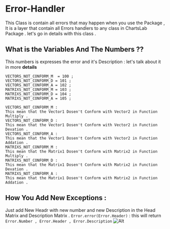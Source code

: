 # Error-Handler
This Class is contain all errors that may happen when you use the Package , It is a layer that contain all Errors handlers to any class in ChartsLab Package . let's go in details with this class .

## What is the Variables And The Numbers ??
This numbers is expresses the error and it's Description : 
let's talk about it in more **details** 
~~~~
VECTORS_NOT_CONFORM_M  = 100 ;
VECTORS_NOT_CONFORM_D = 101 ;
VECTORS_NOT_CONFORM_A = 102 ;
MATRIXS_NOT_CONFORM_M = 103 ;
MATRIXS_NOT_CONFORM_D = 104 ;
MATRIXS_NOT_CONFORM_A = 105 ;
~~~~
~~~~
VECTORS_NOT_CONFORM_M : 
This mean that the Vector1 Dosen't Conform with Vector2 in Function Multiply .
VECTORS_NOT_CONFORM_D : 
This mean that the Vector1 Dosen't Conform with Vector2 in Function Devation .
VECTORS_NOT_CONFORM_A : 
This mean that the Vector1 Dosen't Conform with Vector2 in Function Addation .
MATRIXS_NOT_CONFORM_M :
This mean that the Matrix1 Dosen't Conform with Matrix2 in Function Multiply .
MATRIXS_NOT_CONFORM_D :
This mean that the Matrix1 Dosen't Conform with Matrix2 in Function Devation .
MATRIXS_NOT_CONFORM_A :
This mean that the Matrix1 Dosen't Conform with Matrix2 in Function Addation .
~~~~

## How You Add New Exceptions :
Just add New Headr with new number and new Description in the Head Matrix and Description Matrix .
`Error.error(Error.Header)` : this will return `Error.Number , Error.Header , Error.Description`
![Alt](https://raw.githubusercontent.com/ChartsLab/Error-Handeler/master/Screenshot%20from%202017-03-23%2019-49-25.png)
